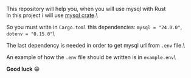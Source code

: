 This repository will help you, when you will use mysql with Rust\
In this project i will use [mysql crate](https://crates.io/crates/mysql).\

So you must write in ``Cargo.toml`` this dependencies: ``mysql = "24.0.0"``, ``dotenv = "0.15.0"``\

The last dependency is needed in order to get mysql url from ``.env`` file.\

An example of how the ``.env`` file should be written is in ``example.env``\

**Good luck** 😁
